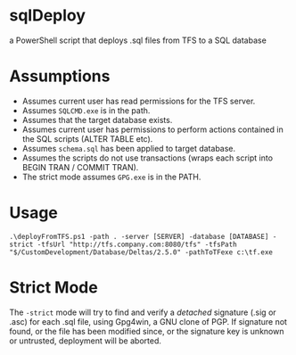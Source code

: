 sqlDeploy
=========

a PowerShell script that deploys .sql files from TFS to a SQL database


Assumptions
=========

- Assumes current user has read permissions for the TFS server.
- Assumes `SQLCMD.exe` is in the path.
- Assumes that the target database exists.
- Assumes current user has permissions to perform actions contained in the SQL scripts (ALTER TABLE etc).
- Assumes `schema.sql` has been applied to target database.
- Assumes the scripts do not use transactions (wraps each script into BEGIN TRAN / COMMIT TRAN).
- The strict mode assumes `GPG.exe` is in the PATH.

Usage
=========

    .\deployFromTFS.ps1 -path . -server [SERVER] -database [DATABASE] -strict -tfsUrl "http://tfs.company.com:8080/tfs" -tfsPath "$/CustomDevelopment/Database/Deltas/2.5.0" -pathToTFexe c:\tf.exe

Strict Mode
=========
The `-strict` mode will try to find and verify a _detached_ signature (.sig or .asc) for each .sql file, using Gpg4win, a GNU clone of PGP.
If signature not found, or the file has been modified since, or the signature key is unknown or untrusted, deployment will be aborted.

